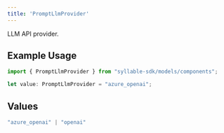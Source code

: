 ```yaml
---
title: 'PromptLlmProvider'
---
```


LLM API provider.

## Example Usage

```typescript
import { PromptLlmProvider } from "syllable-sdk/models/components";

let value: PromptLlmProvider = "azure_openai";
```

## Values

```typescript
"azure_openai" | "openai"
```